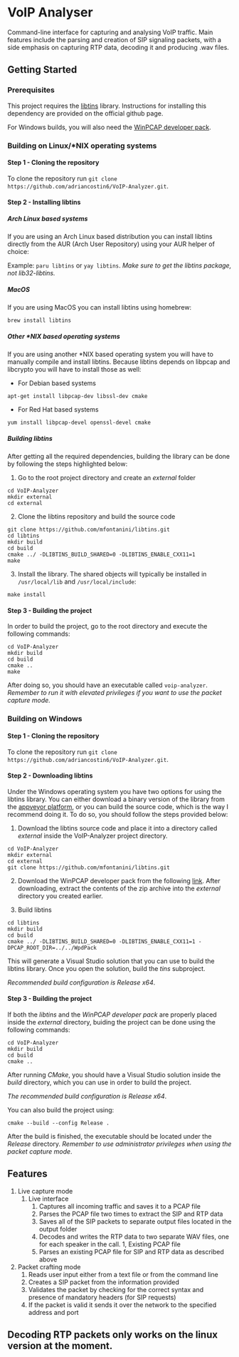# VoIP Analyser

Command-line interface for capturing and analysing VoIP traffic. Main features
include the parsing and creation of SIP signaling packets, with a side emphasis
on capturing RTP data, decoding it and producing .wav files.

## Getting Started

### Prerequisites

This project requires the [libtins](https://github.com/mfontanini/libtins) library. 
Instructions for installing this dependency are provided on the official github page.

For Windows builds, you will also need the [WinPCAP developer pack](https://www.winpcap.org/install/bin/WpdPack_4_1_2.zip).

### Building on Linux/\*NIX operating systems

#### Step 1 - Cloning the repository

To clone the repository run `git clone https://github.com/adriancostin6/VoIP-Analyzer.git`.

#### Step 2 - Installing libtins 

##### Arch Linux based systems

If you are using an Arch Linux based distribution you can install libtins directly from the AUR (Arch User Repository) using your AUR helper of choice:

Example: `paru libtins` or `yay libtins`. *Make sure to get the libtins package, not lib32-libtins.*

##### MacOS

If you are using MacOS you can install libtins using homebrew:

`brew install libtins`

##### Other \*NIX based operating systems

If you are using another *NIX based operating system you will have to manually compile and install libtins. Because libtins depends on libpcap and libcrypto you will have to install those as well:

- For Debian based systems

`apt-get install libpcap-dev libssl-dev cmake`

- For Red Hat based systems

`yum install libpcap-devel openssl-devel cmake`

##### Building libtins

After getting all the required dependencies, building the library can be done by following the steps highlighted below:

1. Go to the root project directory and create an *external* folder

```
cd VoIP-Analyzer
mkdir external
cd external
```

2. Clone the libtins repository and build the source code

```
git clone https://github.com/mfontanini/libtins.git
cd libtins
mkdir build
cd build
cmake ../ -DLIBTINS_BUILD_SHARED=0 -DLIBTINS_ENABLE_CXX11=1
make
```

3. Install the library. The shared objects will typically be installed in `/usr/local/lib` and `/usr/local/include`:

`make install` 

#### Step 3 - Building the project 

In order to build the project, go to the root directory and execute the following commands:

```
cd VoIP-Analyzer
mkdir build
cd build
cmake ..
make
```

After doing so, you should have an executable called `voip-analyzer`. *Remember to run it with elevated privileges if you want to use the packet capture mode.*

### Building on Windows

#### Step 1 - Cloning the repository

To clone the repository run `git clone https://github.com/adriancostin6/VoIP-Analyzer.git`.

#### Step 2 - Downloading libtins 

Under the Windows operating system you have two options for using the libtins library. You can either download a binary version of the library from the [appveyor platform](https://ci.appveyor.com/project/mfontanini/libtins), or you can build the source code, which is the way I recommend doing it. To do so, you should follow the steps provided below:

1. Download the libtins source code and place it into a directory called *external* inside the VoIP-Analyzer project directory.

```
cd VoIP-Analyzer
mkdir external
cd external
git clone https://github.com/mfontanini/libtins.git
```

2. Download the WinPCAP developer pack from the following [link](https://www.winpcap.org/install/bin/WpdPack_4_1_2.zip). After downloading, extract the contents of the zip archive into the *external* directory you created earlier.

3. Build libtins

```
cd libtins
mkdir build
cd build
cmake ../ -DLIBTINS_BUILD_SHARED=0 -DLIBTINS_ENABLE_CXX11=1 -DPCAP_ROOT_DIR=../../WpdPack
```

This will generate a Visual Studio solution that you can use to build the libtins library. Once you open the solution, build the *tins* subproject.

*Recommended build configuration is Release x64*.

#### Step 3 - Building the project 

If both the *libtins* and the *WinPCAP developer pack* are properly placed inside the *external* directory, buiding the project can be done using the following commands:

```
cd VoIP-Analyzer
mkdir build
cd build 
cmake ..
```

After running *CMake*, you should have a Visual Studio solution inside the *build* directory, which you can use in order to build the project. 

*The recommended build configuration is Release x64*. 

You can also build the project using:

`cmake --build --config Release .`

After the build is finished, the executable should be located under the *Release* directory. *Remember to use administrator privileges when using the packet capture mode*.

## Features 

1. Live capture mode
    1. Live interface
        1. Captures all incoming traffic and saves it to a PCAP file
        1. Parses the PCAP file two times to extract the SIP and RTP data
        1. Saves all of the SIP packets to separate output files located in the output folder
        1. Decodes and writes the RTP data to two separate WAV files, one for each speaker in the call.
    1, Existing PCAP file
        1. Parses an existing PCAP file for SIP and RTP data as described above
1. Packet crafting mode
    1. Reads user input either from a text file or from the command line
    1. Creates a SIP packet from the information provided
    1. Validates the packet by checking for the correct syntax and presence of mandatory headers (for SIP requests)
    1. If the packet is valid it sends it over the network to the specified address and port

## Decoding RTP packets only works on the linux version at the moment.
